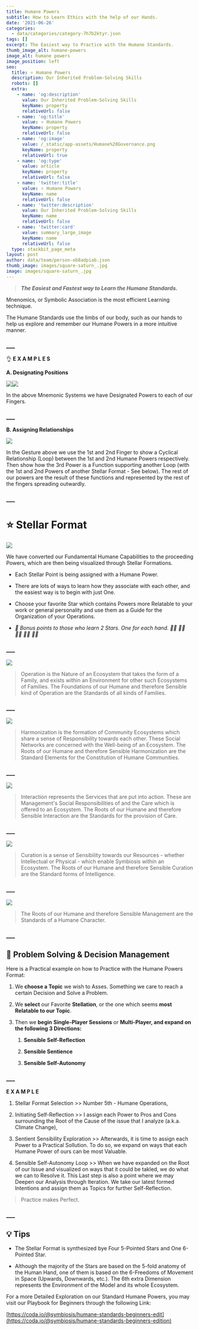 ```yaml
---
title: Humane Powers
subtitle: How to Learn Ethics with the help of our Hands.
date: '2021-06-26'
categories:
  - data/categories/category-7h7b2ktyr.json
tags: []
excerpt: The Easiest way to Practice with the Humane Standards.
thumb_image_alt: humane-powers
image_alt: humane powers
image_position: left
seo:
  title: ⭐ Humane Powers
  description: Our Inherited Problem-Solving Skills
  robots: []
  extra:
    - name: 'og:description'
      value: Our Inherited Problem-Solving Skills
      keyName: property
      relativeUrl: false
    - name: 'og:title'
      value: ⭐ Humane Powers
      keyName: property
      relativeUrl: false
    - name: 'og:image'
      value: /_static/app-assets/Humane%20Governance.png
      keyName: property
      relativeUrl: true
    - name: 'og:type'
      value: article
      keyName: property
      relativeUrl: false
    - name: 'twitter:title'
      value: ⭐ Humane Powers
      keyName: name
      relativeUrl: false
    - name: 'twitter:description'
      value: Our Inherited Problem-Solving Skills
      keyName: name
      relativeUrl: false
    - name: 'twitter:card'
      value: summary_large_image
      keyName: name
      relativeUrl: false
  type: stackbit_page_meta
layout: post
author: data/team/person-ob8adpiab.json
thumb_image: images/square-saturn_.jpg
image: images/square-saturn_.jpg
---
```

> ***The Easiest and Fastest way to Learn the Humane Standards.***

Mnenomics, or Symbolic Association is the most efficient Learning technique.

The Humane Standards use the limbs of our body, such as our hands to help us explore and remember our Humane Powers in a more intuitive manner.

### \__\_

👌 **E X A M P L E S**

**A. Designating Positions**

![](/\_static/app-assets/LeftHand.png)![](/\_static/app-assets/RightHand.png)

In the above Mnemonic Systems we have Designated Powers to each of our Fingers.

### \__\_

**B. Assigning Relationships**

![](/\_static/app-assets/Reasoning\_.png)

In the Gesture above we use the 1st and 2nd Finger to show a Cyclical Relationship (Loop) between the 1st and 2nd Humane Powers respectively. Then show how the 3rd Power is a Function supporting another Loop (with the 1st and 2nd Powers of another Stellar Format - See below). The rest of our powers are the result of these functions and represented by the rest of the fingers spreading outwardly.

### \__\_

# ⭐ Stellar Format

![](/\_static/app-assets/Humane%20Powers.png)

We have converted our Fundamental Humane Capabilities to the proceeding Powers, which are then being visualized through Stellar Formations.

*   Each Stellar Point is being assigned with a Humane Power.

*   There are lots of ways to learn how they associate with each other, and the easiest way is to begin with just One.

*   Choose your favorite Star which contains Powers more Relatable to your work or general personality and use them as a Guide for the Organization of your Operations.

*   *🎁 Bonus points to those who learn 2 Stars. One for each hand. 🙌🏿 🙌🏾 🙌🏽 🙌🏼 🙌🏻*

### \__\_

![](/\_static/app-assets/Operations.png)

> Operation is the Nature of an Ecosystem that takes the form of a Family, and exists within an Environment for other such Ecosystems of Families.
> The Foundations of our Humane and therefore Sensible kind of Operation are the Standards of all kinds of Families.

### \__\_

![](/\_static/app-assets/Harmonization.png)

> Harmonization is the formation of Community Ecosystems which share a sense of Responsibility towards each other. These Social Networks are concerned with the Well-being of an Ecosystem. The Roots of our Humane and therefore Sensible Harmonization are the Standard Elements for the Constitution of Humane Communities.

### \__\_

![](/\_static/app-assets/Interaction.png)

> Interaction represents the Services that are put into action. These are Management's Social Responsibilities of and the Care which is offered to an Ecosystem. The Roots of our Humane and therefore Sensible Interaction are the Standards for the provision of Care.

### \__\_

![](/\_static/app-assets/Curation.png)

> Curation is a sense of Sensibility towards our Resources - whether Intellectual or Physical - which enable Symbiosis within an Ecosystem.
> The Roots of our Humane and therefore Sensible Curation are the Standard forms of Intelligence.

### \__\_

![](/\_static/app-assets/Management.png)

> The Roots of our Humane and therefore Sensible Management are the Standards of a Humane Character.

### \__\_

## 🤔 Problem Solving & Decision Management

Here is a Practical example on how to Practice with the Humane Powers Format:

1.  We **choose a Topic** we wish to Asses. Something we care to reach a certain Decision and Solve a Problem.

2.  We **select** our Favorite **Stellation**, or the one which seems **most Relatable to our Topic**.

3.  Then we **begin** **Single-Player Sessions** or **Multi-Player, and expand on the following 3 Directions:**

    1.  **Sensible Self-Reflection**

    2.  **Sensible Sentience**

    3.  **Sensible Self-Autonomy**

### \__\_

**E X A M P L E**

1.  Stellar Format Selection >> Number 5th - Humane Operations,

2.  Initiating Self-Reflection >> I assign each Power to Pros and Cons surrounding the Root of the Cause of the issue that I analyze (a.k.a. Climate Change),

3.  Sentient Sensibility Exploration >> Afterwards, it is time to assign each Power to a Practical Sollution. To do so, we expand on ways that each Humane Power of ours can be most Valuable.

4.  Sensible Self-Autonomy Loop >> When we have expanded on the Root of our Issue and visualized on ways that it could be takled, we do what we can to Resolve it. This Last step is also a point where we may Deepen our Analysis through Iteration. We take our latest formed Intentions and assign them as Topics for further Self-Reflection.

> Practice makes Perfect.

### \__\_

## 💡 Tips

*   The Stellar Format is synthesized bye Four 5-Pointed Stars and One 6-Pointed Star.

*   Although the majority of the Stars are based on the 5-fold anatomy of the Human Hand, one of them is based on the 6-Freedoms of Movement in Space (Upwards, Downwards, etc.). The 6th extra Dimension represents the Environment of the Model and its whole Ecosystem.

For a more Detailed Exploration on our Standard Humane Powers, you may visit our Playbook for Beginners through the following Link:

[https://coda.io/@symbiosis/humane-standards-beginners-edit](https://coda.io/@symbiosis/humane-standards-beginners-edition)
